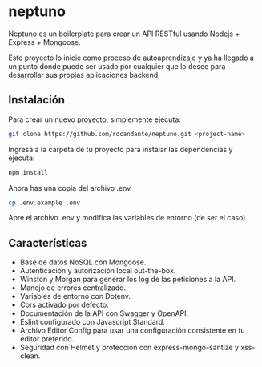 # neptuno

Neptuno es un boilerplate para crear un API RESTful usando Nodejs + Express + Mongoose.

Este proyecto lo inicie como proceso de autoaprendizaje y ya ha llegado a un punto donde puede ser usado por cualquier que lo desee para desarrollar sus propias aplicaciones backend.

## Instalación

Para crear un nuevo proyecto, simplemente ejecuta:

```bash
git clone https://github.com/rocandante/neptuno.git <project-name>
```

Ingresa a la carpeta de tu proyecto para instalar las dependencias y ejecuta:

```bash
npm install
```

Ahora has una copia del archivo .env

```bash
cp .env.example .env
```

Abre el archivo .env y modifica las variables de entorno (de ser el caso)

## Características

- Base de datos NoSQL con Mongoose.
- Autenticación y autorización local out-the-box.
- Winston y Morgan para generar los log de las peticiones a la API.
- Manejo de errores centralizado.
- Variables de entorno con Dotenv.
- Cors activado por defecto.
- Documentación de la API con Swagger y OpenAPI.
- Eslint configurado con Javascript Standard.
- Archivo Editor Config para usar una configuración consistente en tu editor preferido.
- Seguridad con Helmet y protección con express-mongo-santize y xss-clean.
